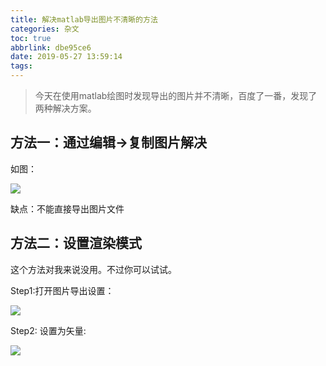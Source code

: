 ```yaml
---
title: 解决matlab导出图片不清晰的方法
categories: 杂文
toc: true
abbrlink: dbe95ce6
date: 2019-05-27 13:59:14
tags:
---
```



> 今天在使用matlab绘图时发现导出的图片并不清晰，百度了一番，发现了两种解决方案。

<!-- more -->
## 方法一：通过编辑->复制图片解决

如图：

![](https://pic.superbed.cn/item/5cfbaea5451253d178d9641c.png)

缺点：不能直接导出图片文件

## 方法二：设置渲染模式

这个方法对我来说没用。不过你可以试试。

Step1:打开图片导出设置：

![](https://pic.superbed.cn/item/5cfbaea6451253d178d9644f.png)

Step2:  设置为矢量:

![](https://pic.superbed.cn/item/5cfbaea8451253d178d9648b.png)
